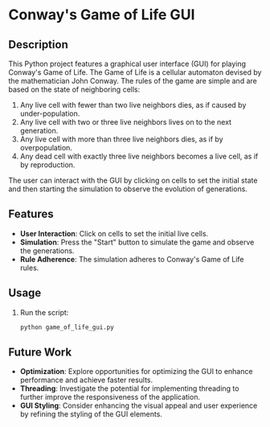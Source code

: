 # Conway's Game of Life GUI

## Description
This Python project features a graphical user interface (GUI) for playing Conway's Game of Life. The Game of Life is a cellular automaton devised by the mathematician John Conway. The rules of the game are simple and are based on the state of neighboring cells:

1. Any live cell with fewer than two live neighbors dies, as if caused by under-population.
2. Any live cell with two or three live neighbors lives on to the next generation.
3. Any live cell with more than three live neighbors dies, as if by overpopulation.
4. Any dead cell with exactly three live neighbors becomes a live cell, as if by reproduction.

The user can interact with the GUI by clicking on cells to set the initial state and then starting the simulation to observe the evolution of generations.

## Features
- **User Interaction**: Click on cells to set the initial live cells.
- **Simulation**: Press the "Start" button to simulate the game and observe the generations.
- **Rule Adherence**: The simulation adheres to Conway's Game of Life rules.

## Usage
1. Run the script:
   ```bash
   python game_of_life_gui.py
   
## Future Work
- **Optimization**: Explore opportunities for optimizing the GUI to enhance performance and achieve faster results.
- **Threading**: Investigate the potential for implementing threading to further improve the responsiveness of the application.
- **GUI Styling**: Consider enhancing the visual appeal and user experience by refining the styling of the GUI elements.
